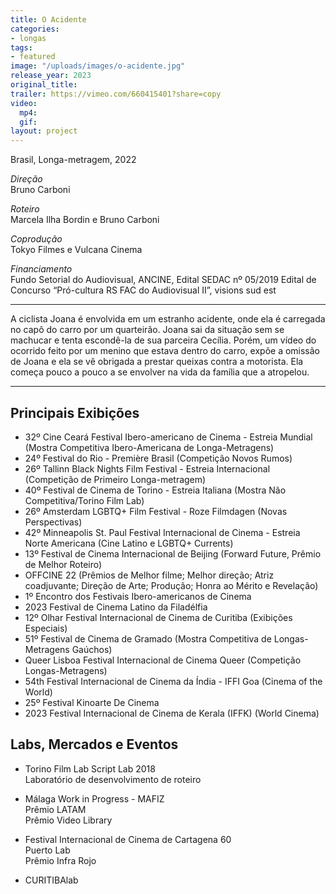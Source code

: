 ```yaml
---
title: O Acidente
categories:
- longas
tags:
- featured
image: "/uploads/images/o-acidente.jpg"
release_year: 2023
original_title: 
trailer: https://vimeo.com/660415401?share=copy
video:
  mp4: 
  gif: 
layout: project
---
```


Brasil, Longa-metragem, 2022

*Direção*\
Bruno Carboni

*Roteiro*\
Marcela Ilha Bordin e Bruno Carboni

*Coprodução*\
Tokyo Filmes e Vulcana Cinema

*Financiamento*\
Fundo Setorial do Audiovisual, ANCINE, Edital SEDAC nº 05/2019 Edital de Concurso “Pró-cultura RS FAC do Audiovisual II”, visions sud est

---

A ciclista Joana é envolvida em um estranho acidente, onde ela é carregada no capô do carro por um quarteirão. Joana sai da situação sem se machucar e tenta escondê-la de sua parceira Cecília. Porém, um vídeo do ocorrido feito por um menino que estava dentro do carro, expõe a omissão de Joana e ela se vê obrigada a prestar queixas contra a motorista. Ela começa pouco a pouco a se envolver na vida da família que a atropelou.

---

## Principais Exibições

* 32º Cine Ceará Festival Ibero-americano de Cinema - Estreia Mundial (Mostra Competitiva Ibero-Americana de Longa-Metragens)
* 24º Festival do Rio - Première Brasil (Competição Novos Rumos)
* 26º Tallinn Black Nights Film Festival - Estreia Internacional (Competição de Primeiro Longa-metragem)
* 40º Festival de Cinema de Torino - Estreia Italiana (Mostra Não Competitiva/Torino Film Lab)
* 26º Amsterdam LGBTQ+ Film Festival - Roze Filmdagen (Novas Perspectivas)
* 42º Minneapolis St. Paul Festival Internacional de Cinema - Estreia Norte Americana (Cine Latino e LGBTQ+ Currents)
* 13º Festival de Cinema Internacional de Beijing (Forward Future, Prêmio de Melhor Roteiro)
* OFFCINE 22 (Prêmios de Melhor filme; Melhor direção; Atriz coadjuvante; Direção de Arte; Produção; Honra ao Mérito e Revelação)
* 1º Encontro dos Festivais Ibero-americanos de Cinema
* 2023 Festival de Cinema Latino da Filadélfia
* 12º Olhar Festival Internacional de Cinema de Curitiba (Exibições Especiais)
* 51º Festival de Cinema de Gramado (Mostra Competitiva de Longas-Metragens Gaúchos)
* Queer Lisboa Festival Internacional de Cinema Queer (Competição Longas-Metragens)
* 54th Festival Internacional de Cinema da Índia - IFFI Goa (Cinema of the World)
* 25º Festival Kinoarte De Cinema
* 2023 Festival Internacional de Cinema de Kerala (IFFK) (World Cinema)

## Labs, Mercados e Eventos

* Torino Film Lab Script Lab 2018\
  Laboratório de desenvolvimento de roteiro

* Málaga Work in Progress - MAFIZ\
  Prêmio LATAM\
  Prêmio Video Library

* Festival Internacional de Cinema de Cartagena 60\
  Puerto Lab\
  Prêmio Infra Rojo

* CURITIBAlab